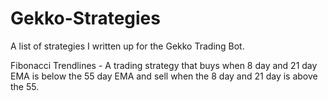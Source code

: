 # Gekko-Strategies

A list of strategies I written up for the Gekko Trading Bot.

Fibonacci Trendlines - A trading strategy that buys when 8 day and 21 day EMA is below the 55 day EMA 
and sell when the 8 day and 21 day is above the 55.
